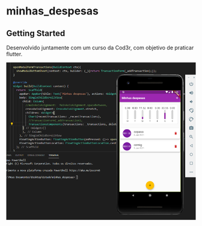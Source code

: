 # minhas_despesas

## Getting Started

Desenvolvido juntamente com um curso da Cod3r, com objetivo de praticar flutter.

![Example](https://github.com/Lipe1994/minhas_despesas/blob/main/example_00.png)